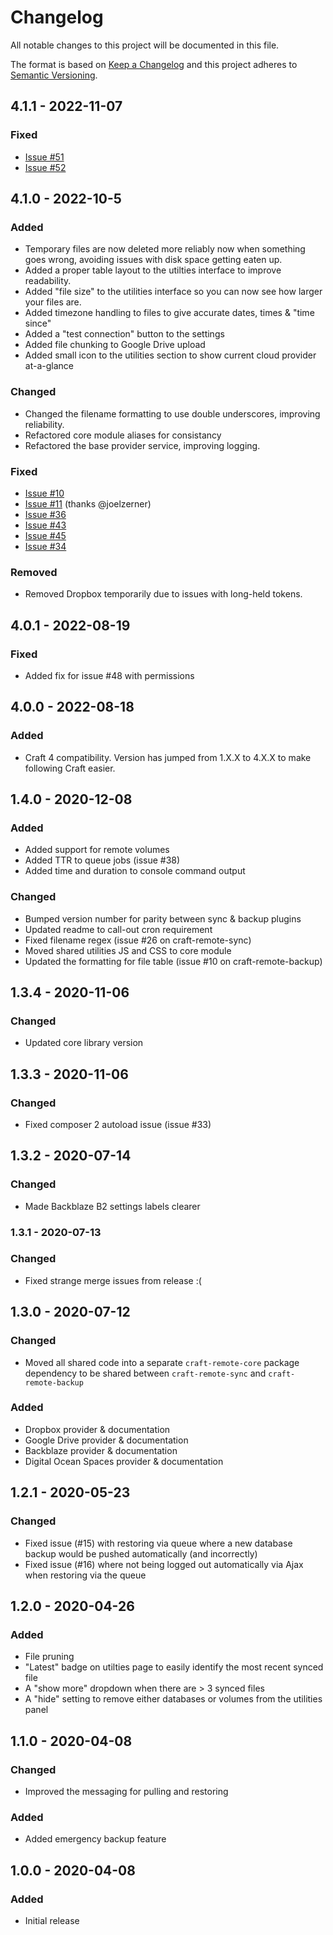 # Changelog

All notable changes to this project will be documented in this file.

The format is based on [Keep a Changelog](http://keepachangelog.com/) and this project adheres to [Semantic Versioning](http://semver.org/).

## 4.1.1 - 2022-11-07

### Fixed

- [Issue #51](https://github.com/weareferal/craft-remote-sync/issues/51)
- [Issue #52](https://github.com/weareferal/craft-remote-sync/issues/52)

## 4.1.0 - 2022-10-5

### Added

- Temporary files are now deleted more reliably now when something goes wrong, avoiding issues with disk space getting eaten up.
- Added a proper table layout to the utilties interface to improve readability.
- Added "file size" to the utilities interface so you can now see how larger your files are.
- Added timezone handling to files to give accurate dates, times & "time since"
- Added a "test connection" button to the settings
- Added file chunking to Google Drive upload
- Added small icon to the utilities section to show current cloud provider at-a-glance

### Changed

- Changed the filename formatting to use double underscores, improving reliability.
- Refactored core module aliases for consistancy
- Refactored the base provider service, improving logging.

### Fixed

- [Issue #10](https://github.com/weareferal/craft-remote-backup/issues/10)
- [Issue #11](https://github.com/weareferal/craft-remote-core/pull/11) (thanks @joelzerner)
- [Issue #36](https://github.com/weareferal/craft-remote-backup/issues/36)
- [Issue #43](https://github.com/weareferal/craft-remote-sync/issues/43)
- [Issue #45](https://github.com/weareferal/craft-remote-sync/issues/45)
- [Issue #34](https://github.com/weareferal/craft-remote-backup/issues/34)

### Removed

- Removed Dropbox temporarily due to issues with long-held tokens.

## 4.0.1 - 2022-08-19

### Fixed

- Added fix for issue #48 with permissions

## 4.0.0 - 2022-08-18

### Added

- Craft 4 compatibility. Version has jumped from 1.X.X to 4.X.X to make following Craft easier.

## 1.4.0 - 2020-12-08

### Added

- Added support for remote volumes
- Added TTR to queue jobs (issue #38)
- Added time and duration to console command output

### Changed

- Bumped version number for parity between sync & backup plugins
- Updated readme to call-out cron requirement
- Fixed filename regex (issue #26 on craft-remote-sync)
- Moved shared utilities JS and CSS to core module
- Updated the formatting for file table (issue #10 on craft-remote-backup)

## 1.3.4 - 2020-11-06

### Changed

- Updated core library version

## 1.3.3 - 2020-11-06

### Changed

- Fixed composer 2 autoload issue (issue #33)

## 1.3.2 - 2020-07-14

### Changed

- Made Backblaze B2 settings labels clearer

### 1.3.1 - 2020-07-13

### Changed

- Fixed strange merge issues from release :(

## 1.3.0 - 2020-07-12

### Changed

- Moved all shared code into a separate `craft-remote-core` package dependency to be shared between `craft-remote-sync` and `craft-remote-backup`

### Added

- Dropbox provider & documentation
- Google Drive provider & documentation
- Backblaze provider & documentation
- Digital Ocean Spaces provider & documentation

## 1.2.1 - 2020-05-23

### Changed

- Fixed issue (#15) with restoring via queue where a new database backup would be pushed automatically (and incorrectly)
- Fixed issue (#16) where not being logged out automatically via Ajax when restoring via the queue

## 1.2.0 - 2020-04-26

### Added

- File pruning
- "Latest" badge on utilties page to easily identify the most recent synced file
- A "show more" dropdown when there are > 3 synced files
- A "hide" setting to remove either databases or volumes from the utilities panel

## 1.1.0 - 2020-04-08

### Changed

- Improved the messaging for pulling and restoring

### Added

- Added emergency backup feature

## 1.0.0 - 2020-04-08

### Added

- Initial release
